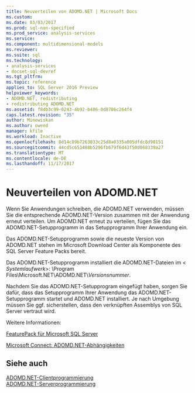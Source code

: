 ```yaml
---
title: Neuverteilen von ADOMD.NET | Microsoft Docs
ms.custom: 
ms.date: 03/03/2017
ms.prod: sql-non-specified
ms.prod_service: analysis-services
ms.service: 
ms.component: multidimensional-models
ms.reviewer: 
ms.suite: sql
ms.technology:
- analysis-services
- docset-sql-devref
ms.tgt_pltfrm: 
ms.topic: reference
applies_to: SQL Server 2016 Preview
helpviewer_keywords:
- ADOMD.NET, redistributing
- redistributing ADOMD.NET
ms.assetid: f8db3c99-0243-4b92-b486-0d8786c264f4
caps.latest.revision: "35"
author: Minewiskan
ms.author: owend
manager: kfile
ms.workload: Inactive
ms.openlocfilehash: 8d14c89b7263833c25d8a0335a005dfdc8d90151
ms.sourcegitcommit: 44cd5c651488b5296fb679f6d43f50d068339a27
ms.translationtype: MT
ms.contentlocale: de-DE
ms.lasthandoff: 11/17/2017
---
```

# <a name="redistributing-adomdnet"></a>Neuverteilen von ADOMD.NET
  Wenn Sie Anwendungen schreiben, die ADOMD.NET verwenden, müssen Sie die entsprechende ADOMD.NET-Version zusammen mit der Anwendung erneut verteilen. Um ADOMD.NET erneut zu verteilen, fügen Sie das ADOMD.NET-Setupprogramm in das Setupprogramm Ihrer Anwendung ein.  
  
 Das ADOMD.NET-Setupprogramm sowie die neueste Version von ADOMD.NET stehen im Microsoft Download Center als Komponente des SQL Server Feature Packs bereit.  
  
 Das ADOMD.NET-Setupprogramm installiert die ADOMD.NET-Dateien im \< *Systemlaufwerk*>: \Program Files\Microsoft.NET\ADOMD.NET\\*Versionsnummer*.  
  
 Nachdem Sie das ADOMD.NET-Setupprogram eingefügt haben, sorgen Sie dafür, dass das Setupprogramm Ihrer Anwendung das ADOMD.NET-Setupprogramm startet und ADOMD.NET installiert. Je nach Umgebung müssen Sie ggf. sicherstellen, dass den verknüpften Assemblys von SQL Server vertraut wird.  
  
 Weitere Informationen:  
  
 [FeaturePack für Microsoft SQL Server](http://go.microsoft.com/fwlink/?LinkId=389949)  
  
 [Microsoft Connect: ADOMD.NET-Abhängigkeiten](http://go.microsoft.com/fwlink/?LinkId=389950)  
  
## <a name="see-also"></a>Siehe auch  
 [ADOMD.NET-Clientprogrammierung](../../../analysis-services/multidimensional-models-adomd-net-client/adomd-net-client-programming.md)   
 [ADOMD.NET-Serverprogrammierung](../../../analysis-services/multidimensional-models-adomd-net-server/adomd-net-server-programming.md)  
  
  
